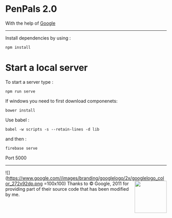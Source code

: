 <h1>PenPals 2.0</h1>

<p>With the help of <a href="https://www.google.com">Google</a><p>

<hr>

Install dependencies by using : 
```
npm install
```

<h1>Start a local server</h1>
To start a server type : 

```
npm run serve
```

If windows you need to first download componenets:


```
bower install
```

Use babel : 
```
babel -w scripts -s --retain-lines -d lib
```

and then : 

```
firebase serve
```

Port 5000

<hr>

![](https://www.google.com//images/branding/googlelogo/2x/googlelogo_color_272x92dp.png =100x100)
<img style="width: 100px; height=100px;" align="right" src="https://www.google.com//images/branding/googlelogo/2x/googlelogo_color_272x92dp.png"/>
Thanks to © Google, 2011 for providing part of their source code that has been modified by me.
